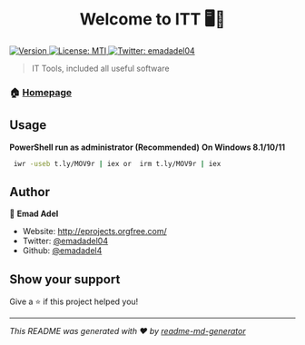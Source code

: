 <h1 align="center">Welcome to ITT 🖥️💽 </h1>
<p>
  <a href="#">
  <img alt="Version" src="https://img.shields.io/badge/version-Beta-blue.svg?cacheSeconds=2592000" />
  </a>
  <a href="#">
    <img alt="License: MTI" src="https://img.shields.io/badge/License-MTI-yellow.svg" />
  </a>
  <a href="https://twitter.com/emadadel04" target="_blank">
    <img alt="Twitter: emadadel04" src="https://img.shields.io/twitter/follow/emadadel04.svg?style=social" />
  </a>
</p>

> IT Tools, included all useful software

### 🏠 [Homepage](https://emadadel4.github.io/ITT/)

## Usage

**PowerShell run as administrator (Recommended)**
**On Windows 8.1/10/11**

```sh
 iwr -useb t.ly/MOV9r | iex or  irm t.ly/MOV9r | iex 
```

## Author

👤 **Emad Adel**

* Website: http://eprojects.orgfree.com/
* Twitter: [@emadadel04](https://twitter.com/emadadel04)
* Github: [@emadadel4](https://github.com/emadadel4)

## Show your support

Give a ⭐️ if this project helped you!

***
_This README was generated with ❤️ by [readme-md-generator](https://github.com/kefranabg/readme-md-generator)_
